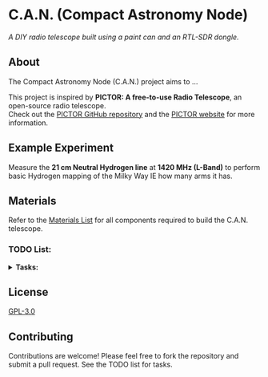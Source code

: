 # C.A.N. (Compact Astronomy Node)  
*A DIY radio telescope built using a paint can and an RTL-SDR dongle.*  

## About  
The Compact Astronomy Node (C.A.N.) project aims to ...

This project is inspired by **PICTOR: A free-to-use Radio Telescope**, an open-source radio telescope.    
Check out the [PICTOR GitHub repository](https://github.com/0xCoto/PICTOR) and the [PICTOR website](https://www.pictortelescope.com) for more information.

## Example Experiment  
Measure the **21 cm Neutral Hydrogen line** at **1420 MHz (L-Band)** to perform basic Hydrogen mapping of the Milky Way IE how many arms it has. 

## Materials  
Refer to the [Materials List](materials_list.md) for all components required to build the C.A.N. telescope.  

### TODO List:
<details>
  <summary><strong>Tasks:</strong></summary>

  ### Completed:
 
  ### In Progress:
  - [ ] Aquire Materials

  ### To Do:
  - [ ] Write GNU code for the SDR to record data
	-[ ] simple FFT, and save into a file
        - [ ] add flow chart into `README.md`
  - [ ] Assemble Paint Can
	- [ ] basic testing
  - [ ] Add instructions for assembly into the materials list
  - [ ] Write a simple analysis script
  - [ ] Write an observation script that uses the GNU Radio to record an observation
  - [ ] Write an observation scheduler script to automaticaly run the observation script
  - [ ] Write a script, and notebook to determine when the plane of the Milky-Way is in the field of view
  - [ ] Write a script for continious drift scan observations for Hydrogen Intensity Mapping
	- Gets a pretty plot
  - [ ] Combine scripts + a RaspberryPi into telescope backend
  - [ ] Write a script for Pulsar folding, and stacking
	- with 2.5 Mhz of bandwidth this is Hard, and size of telescope
	- Try stacking Pulses 
  - [ ] Find location for permenant set up
  - [ ] Write a `theory_of_operation.md`
  - [ ] Expand `README.md` to be more engaging
  - [ ] Make Website for telescope, have abililty to (easily) schedule an observation 
  - [ ] Make Youtube science content, and `jupyter-notebook` walkthroughs
	- Include theory of operation at varius levels
	- Simple Galactic Arm analyis + Dopler shift 
  - [ ] Test sensitivity in freqency band for weather satelites
  - [ ] Make docker image? of analysis backend for easier reproduceabililty 
</details>



## License

[GPL-3.0](https://github.com/afinemax/C.A.N.-Compact-Astronomy-Node/blob/main/LICENSE)

## Contributing  
Contributions are welcome! Please feel free to fork the repository and submit a pull request. See the TODO list for tasks.  

